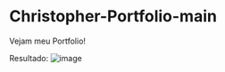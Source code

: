 # Christopher-Portfolio-main
 
Vejam meu Portfolio!

Resultado:
![image](https://github.com/amaralchr250/Christopher-Portfolio-main/assets/42553791/b9f0216e-e3c8-450a-9ca9-6d9516c464bf)
